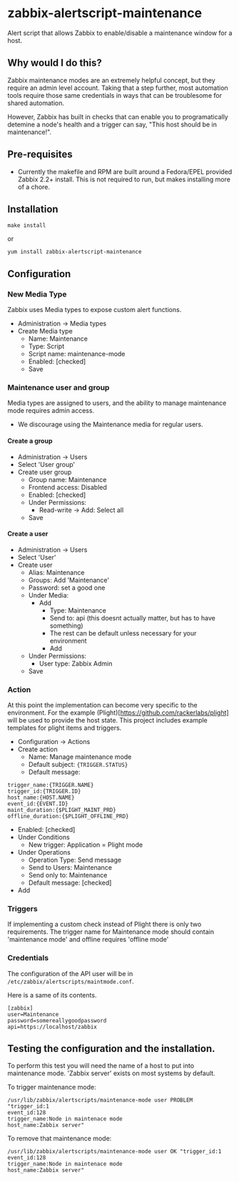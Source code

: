 # zabbix-alertscript-maintenance
Alert script that allows Zabbix to enable/disable a maintenance window for a host.

## Why would I do this?
Zabbix maintenance modes are an extremely helpful concept, but they require an
admin level account.  Taking that a step further, most automation tools require
those same credentials in ways that can be troublesome for shared automation.

However, Zabbix has built in checks that can enable you to programatically
detemine a node's health and a trigger can say,
    "This host should be in maintenance!".

## Pre-requisites
* Currently the makefile and RPM are built around a Fedora/EPEL provided Zabbix 2.2+ install.  This is not required to run, but makes installing more of a chore.

## Installation
```make install```

or

```yum install zabbix-alertscript-maintenance```


## Configuration

### New Media Type
Zabbix uses Media types to expose custom alert functions.

* Administration -> Media types
* Create Media type
  * Name: Maintenance
  * Type: Script
  * Script name: maintenance-mode
  * Enabled: [checked]
  * Save

### Maintenance user and group
Media types are assigned to users, and the ability to manage maintenance mode requires admin access.

* We discourage using the Maintenance media for regular users.

#### Create a group
* Administration -> Users
* Select 'User group'
* Create user group
  * Group name: Maintenance
  * Frontend access: Disabled
  * Enabled: [checked]
  * Under Permissions:
    * Read-write -> Add: Select all
  * Save

#### Create a user
* Administration -> Users
* Select 'User'
* Create user
  * Alias: Maintenance
  * Groups: Add 'Maintenance'
  * Password: set a good one
  * Under Media:
    * Add
      * Type: Maintenance
      * Send to: api (this doesnt actually matter, but has to have something)
      * The rest can be default unless necessary for your environment
      * Add
  * Under Permissions:
    * User type: Zabbix Admin
  * Save

### Action
At this point the implementation can become very specific to the environment.  For the example (Plight)[https://github.com/rackerlabs/plight] will be used to provide the host state.  This project includes example templates for plight items and triggers.

* Configuration -> Actions
* Create action
  * Name: Manage maintenance mode
  * Default subject: ```{TRIGGER.STATUS}```
  * Default message:
```
trigger_name:{TRIGGER.NAME}
trigger_id:{TRIGGER.ID}
host_name:{HOST.NAME}
event_id:{EVENT.ID}
maint_duration:{$PLIGHT_MAINT_PRD}
offline_duration:{$PLIGHT_OFFLINE_PRD}
```
  * Enabled: [checked]
  * Under Conditions
    * New trigger: Application = Plight mode
  * Under Operations
    * Operation Type: Send message
    * Send to Users: Maintenance
    * Send only to: Maintenance
    * Default message: [checked]
  * Add

### Triggers
If implementing a custom check instead of Plight there is only two requirements.  The trigger name for Maintenance mode should contain 'maintenance mode' and offline requires 'offline mode'

### Credentials
The configuration of the API user will be in ```/etc/zabbix/alertscripts/maintmode.conf```.

Here is a same of its contents.
```
[zabbix]
user=Maintenance
password=somereallygoodpassword
api=https://localhost/zabbix
```

## Testing the configuration and the installation.
To perform this test you will need the name of a host to put into maintenance mode. 'Zabbix server' exists on most systems by default.

To trigger maintenance mode:
```
/usr/lib/zabbix/alertscripts/maintenance-mode user PROBLEM "trigger_id:1
event_id:128
trigger_name:Node in maintenace mode
host_name:Zabbix server"
```

To remove that maintenance mode:
```
/usr/lib/zabbix/alertscripts/maintenance-mode user OK "trigger_id:1
event_id:128
trigger_name:Node in maintenace mode
host_name:Zabbix server"
```
